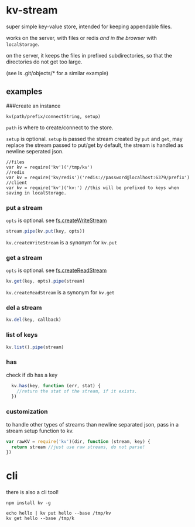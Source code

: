 # kv-stream

super simple key-value store, intended for keeping appendable files.

works on the server, with files or redis _and in the browser_ with `localStorage`.

on the server, it keeps the files in prefixed subdirectories, so that the directories do not get too large.

(see ls .git/objects/\* for a similar example)

## examples

###create an instance

`kv(path/prefix/connectString, setup)`

`path` is where to create/connect to the store.

`setup` is optional. `setup` is passed the stream created by `put` and `get`, may replace the stream passed to put/get
by default, the stream is handled as newline seperated json.

```
//files
var kv = require('kv')('/tmp/kv')
//redis
var kv = require('kv/redis')('redis://password@localhost:6379/prefix')
//client
var kv = require('kv')('kv:') //this will be prefixed to keys when saving in localStorage.
```


### put a stream

`opts` is optional. see [fs.createWriteStream](http://nodejs.org/api/fs.html#fs_fs_createreadstream_path_options)

``` js
stream.pipe(kv.put(key, opts))
```

`kv.createWriteStream` is a synonym for `kv.put`

### get a stream

`opts` is optional. see [fs.createReadStream](http://nodejs.org/api/fs.html#fs_fs_createwritestream_path_options)

``` js
kv.get(key, opts).pipe(stream) 
```
`kv.createReadStream` is a synonym for `kv.get`

### del a stream

``` js
kv.del(key, callback)
```

### list of keys

``` js
kv.list().pipe(stream)

```

### has

check if db has a key

``` js
  kv.has(key, function (err, stat) {
    //return the stat of the stream, if it exists.
  })

```

### customization

to handle other types of streams than newline separated json, pass in a stream setup function to kv.

``` js
var rawKV = require('kv')(dir, function (stream, key) {
  return stream //just use raw streams, do not parse!
})
```

# cli

there is also a cli tool!

```
npm install kv -g

echo hello | kv put hello --base /tmp/kv
kv get hello --base /tmp/k

```
